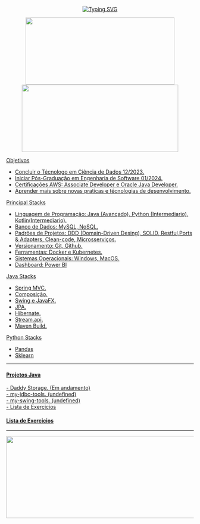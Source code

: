<div align=center>
 
<a href="https://git.io/typing-svg"><img src="https://readme-typing-svg.demolab.com?font=Fira+Code&size=30&pause=1000&color=FFFFFF&center=true&width=800&lines=Ola%2C+seja+bem+vindo+ao+meu+github.;Eu+sou+Norton+Domingues+Manfr%C3%A9." alt="Typing SVG" /></a>
 
 </div>
  <div align=center>
  <a href="https://github.com/nortonmanfrejr">
  <img height="180em" width="400em" src="https://github-readme-stats.vercel.app/api?username=nortonmanfrejr&show_icons=true&theme=dark&include_all_commits=true&count_private=true"/>
     
   <!-- Most used programming languages -->
  <img height="180em" width="420em" src="https://github-readme-stats.vercel.app/api/top-langs/?username=nortonmanfrejr&layout=compact&langs_count=7&theme=dark"/>
   

 </div>
 
 Objetivos <!-- Objetivos para serem realizados em até 2 anos --> 
- Concluir o Técnologo em Ciência de Dados 12/2023.  <!-- Objetivo para 2023-->
- Iniciar Pós-Graduação em Engenharia de Software 01/2024. <!-- Após a conclusão do objetivo anterior -->
- Certificações AWS: Associate Developer e Oracle Java Developer. <!-- Conhecimento ja tenho, so falta $$ -->
- Aprender mais sobre novas praticas e técnologias de desenvolvimento. <!-- Aprendendo sempre -->

Principal Stacks <!-- Principais habilidades técnicas -->
- Linguagem de Programação: Java (Avançado), Python (Intermediario), Kotlin(Intermediario). <!-- Conhecimentos Consideraveis -->
- Banco de Dados: MySQL, NoSQL. <!-- Banco de dados que sou habituado, SGBDs não são considerado -->
- Padrões de Projetos: DDD (Domain-Driven Desing), SOLID, Restful,Ports & Adapters, Clean-code, Microsserviços. <!-- Padrões de Projetos praticados -->
- Versionamento: Git, Github. <!-- Versionamento de Código -->
- Ferramentas: Docker e Kubernetes. <!-- Ferramentas de Conteiners utilizadas, OPENSHIFT esta para ser adicionada -->
- Sistemas Operacionais: Windows, MacOS. <!-- Sistemas operacionais que sou habituado -->
- Dashboard: Power BI <!-- Sem muito a dizer -->
  
<!-- 
Future Stacks 
- Frameworks: Angular, NodeJS
- Cloud-computing: AWS e Azure
- Web developement: HTML, CSS5, JavaScript

-->

Java Stacks
- Spring MVC.
- Composição.
- Swing e JavaFX. <!-- Interface Grafica, essencial para o desenvolvimento do toolkit my-swing-tools. -->
- JPA. 
- Hibernate.
- Stream.api. <!-- Essencial para o habito de programação funcional -->
- Maven Build. <!-- Para criação de arquivos JAR -->

<!--
Kotlin Stacks.
- null
-->

Python Stacks
- Pandas
- Sklearn
 
</div>

<hr>

<div class="java-projects">
  <h4>Projetos Java</h4>
  <a href="https://github.com/nortonmanfrejr/Daddy-Storage-with-Swing"> - Daddy Storage. (Em andamento) <br> <!-- enter in the repository -->
  <a href="https://github.com/nortonmanfrejr/my-jdbc-tools"> - my-jdbc-tools. (undefined) <br> <!-- toolkit facilitador para desenvolvimento com o JDBC -->
  <a href="https://github.com/nortonmanfrejr/my-swing-tools.git"> - my-swing-tools. (undefined) <br> <!-- toolkit facilitador para desenvolver GUI Desktop -->
  <!-- Future Projects -->
  <!-- RPG project requierements gathering -->
  <!-- https://wiki.python.org.br/ListaDeExercicios all task in java-->
  <!-- -->
  
   
 </div>
 
<!-- 
<div class="kotlin-projects">
  <h4>Projetos Kotlin</h4>
  - Daddy Storage for Android
  - https://wiki.python.org.br/ListaDeExercicios all task in kotlin
 </div>
 
-->
   
<!--   
 <div class="py-projects">
  <h4>Projetos Python</h4>
  - Discord Chatbot (Send message if a member enter in game, play music from youtube and video download or convert for mp4)
  - Jobfinder bot ()
  - https://wiki.python.org.br/ListaDeExercicios all task in python
 </div> 
--> 

<!--   
 <div class="web-projects">
  <h4>Proje</h4>
  - null
 </div> 
--> 
   
   
<div class="programming-exercises"> <!-- Lista de exercicios realizadas para praticar --> 
<!-- all task from https://wiki.python.org.br/ListaDeExercicios references in a repository contains-->
 <a href="https://github.com/nortonmanfrejr/programming-exercises"> - Lista de Exercicios
  <h4>Lista de Exercicios</h4>
</div>
 <hr>
   
 <div align=center> <!-- code consecutive day streak -->
  <a href="https://github.com/nortonmanfrejr"> 
   <img height="220em" width="800em" src="https://streak-stats.demolab.com?user=nortonmanfrejr&theme=dark"/>
   </div>
 
